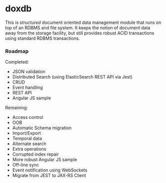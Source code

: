 doxdb
=====

This is *structured* document oriented data management module that runs on top
of an RDBMS and file system.  It keeps the notion of document data away
from the storage facility, but still provides robust ACID transactions using
standard RDBMS transactions.


### Roadmap

Completed:

   * JSON validation
   * Distributed Search (using ElasticSearch REST API via Jest)
   * CRUD
   * Event handling
   * REST API
   * Angular JS sample

Remaining:

   * Access control
   * OOB
   * Automatic Schema migration
   * Import/Export
   * Temporal data
   * Alternate search
   * Extra operations
   * Corrupted index repair
   * More robust Angular JS sample
   * Off-line sync
   * Event notification using WebSockets
   * Migrate from JEST to JAX-RS Client
